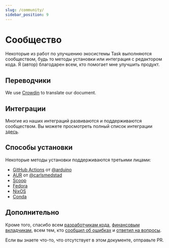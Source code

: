 ```yaml
---
slug: /community/
sidebar_position: 9
---
```


# Сообщество

Некоторые из работ по улучшению экосистемы Task выполняются сообществом, будь то методы установки или интеграция с редактором кода. Я (автор) благодарен всем, кто помогает мне улучшить продукт.

## Переводчики

We use [Crowdin](https://crowdin.com/project/taskfile) to translate our document.

## Интеграции

Многие из наших интеграций развиваются и поддерживаются сообществом. Вы можете просмотреть полный список интеграции [здесь](/integrations#community-integrations).

## Способы установки

Некоторые методы установки поддерживаются третьими лицами:

- [GitHub Actions](https://github.com/arduino/setup-task) от [@arduino](https://github.com/arduino)
- [AUR](https://aur.archlinux.org/packages/go-task-bin) от [@carlsmedstad](https://github.com/carlsmedstad)
- [Scoop](https://github.com/ScoopInstaller/Main/blob/master/bucket/task.json)
- [Fedora](https://packages.fedoraproject.org/pkgs/golang-github-task/go-task/)
- [NixOS](https://github.com/NixOS/nixpkgs/blob/master/pkgs/development/tools/go-task/default.nix)
- [Conda](https://github.com/conda-forge/go-task-feedstock/)

## Дополнительно

Кроме того, спасибо всем [разработчикам кода](https://github.com/newrelic-forks/task/graphs/contributors), [финансовым вкладчикам](https://opencollective.com/task), всем тем, кто [сообщил об ошибках](https://github.com/newrelic-forks/task/issues?q=is%3Aissue) и [ответил на вопросы](https://github.com/newrelic-forks/task/discussions).

Если вы знаете что-то, что отсутствует в этом документе, отправьте PR.

